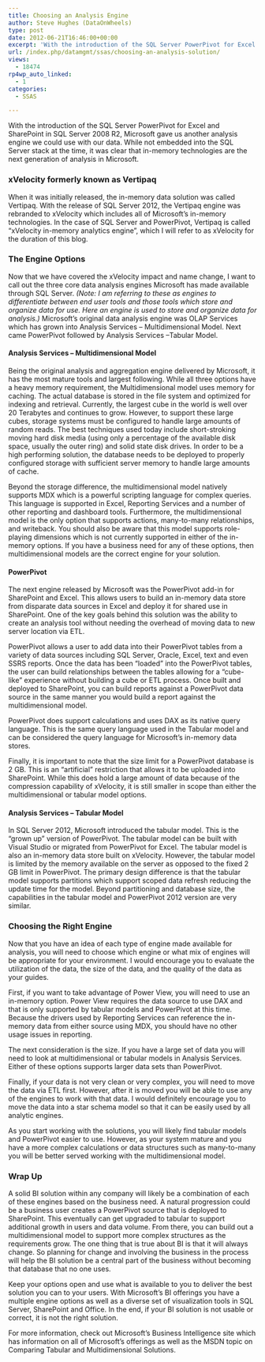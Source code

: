 ```yaml
---
title: Choosing an Analysis Engine
author: Steve Hughes (DataOnWheels)
type: post
date: 2012-06-21T16:46:00+00:00
excerpt: 'With the introduction of the SQL Server PowerPivot for Excel and SharePoint in SQL Server 2008 R2, Microsoft gave us another analysis engine we could use with our data. While not embedded into the SQL Server stack at the time, it was clear that in-memor&hellip;'
url: /index.php/datamgmt/ssas/choosing-an-analysis-solution/
views:
  - 18474
rp4wp_auto_linked:
  - 1
categories:
  - SSAS

---
```

With the introduction of the SQL Server PowerPivot for Excel and SharePoint in SQL Server 2008 R2, Microsoft gave us another analysis engine we could use with our data. While not embedded into the SQL Server stack at the time, it was clear that in-memory technologies are the next generation of analysis in Microsoft. 

### **xVelocity** formerly known as Vertipaq

When it was initially released, the in-memory data solution was called Vertipaq. With the release of SQL Server 2012, the Vertipaq engine was rebranded to xVelocity which includes all of Microsoft’s in-memory technologies. In the case of SQL Server and PowerPivot, Vertipaq is called “xVelocity in-memory analytics engine”, which I will refer to as xVelocity for the duration of this blog.

### The Engine Options

Now that we have covered the xVelocity impact and name change, I want to call out the three core data analysis engines Microsoft has made available through SQL Server. _(Note: I am referring to these as engines to differentiate between end user tools and those tools which store and organize data for use. Here an engine is used to store and organize data for analysis.)_ Microsoft’s original data analysis engine was OLAP Services which has grown into Analysis Services – Multidimensional Model. Next came PowerPivot followed by Analysis Services –Tabular Model.

#### Analysis Services – Multidimensional Model

Being the original analysis and aggregation engine delivered by Microsoft, it has the most mature tools and largest following. While all three options have a heavy memory requirement, the Multidimensional model uses memory for caching. The actual database is stored in the file system and optimized for indexing and retrieval. Currently, the largest cube in the world is well over 20 Terabytes and continues to grow. However, to support these large cubes, storage systems must be configured to handle large amounts of random reads. The best techniques used today include short-stroking moving hard disk media (using only a percentage of the available disk space, usually the outer ring) and solid state disk drives. In order to be a high performing solution, the database needs to be deployed to properly configured storage with sufficient server memory to handle large amounts of cache.

Beyond the storage difference, the multidimensional model natively supports MDX which is a powerful scripting language for complex queries. This language is supported in Excel, Reporting Services and a number of other reporting and dashboard tools. Furthermore, the multidimensional model is the only option that supports actions, many-to-many relationships, and writeback. You should also be aware that this model supports role-playing dimensions which is not currently supported in either of the in-memory options. If you have a business need for any of these options, then multidimensional models are the correct engine for your solution. 

#### PowerPivot

The next engine released by Microsoft was the PowerPivot add-in for SharePoint and Excel. This allows users to build an in-memory data store from disparate data sources in Excel and deploy it for shared use in SharePoint. One of the key goals behind this solution was the ability to create an analysis tool without needing the overhead of moving data to new server location via ETL. 

PowerPivot allows a user to add data into their PowerPivot tables from a variety of data sources including SQL Server, Oracle, Excel, text and even SSRS reports. Once the data has been “loaded” into the PowerPivot tables, the user can build relationships between the tables allowing for a “cube-like” experience without building a cube or ETL process. Once built and deployed to SharePoint, you can build reports against a PowerPivot data source in the same manner you would build a report against the multidimensional model. 

PowerPivot does support calculations and uses DAX as its native query language. This is the same query language used in the Tabular model and can be considered the query language for Microsoft’s in-memory data stores.
  
Finally, it is important to note that the size limit for a PowerPivot database is 2 GB. This is an “artificial” restriction that allows it to be uploaded into SharePoint. While this does hold a large amount of data because of the compression capability of xVelocity, it is still smaller in scope than either the multidimensional or tabular model options.

#### Analysis Services – Tabular Model

In SQL Server 2012, Microsoft introduced the tabular model. This is the “grown up” version of PowerPivot. The tabular model can be built with Visual Studio or migrated from PowerPivot for Excel. The tabular model is also an in-memory data store built on xVelocity. However, the tabular model is limited by the memory available on the server as opposed to the fixed 2 GB limit in PowerPivot. The primary design difference is that the tabular model supports partitions which support scoped data refresh reducing the update time for the model. Beyond partitioning and database size, the capabilities in the tabular model and PowerPivot 2012 version are very similar.

### Choosing the Right Engine

Now that you have an idea of each type of engine made available for analysis, you will need to choose which engine or what mix of engines will be appropriate for your environment. I would encourage you to evaluate the utilization of the data, the size of the data, and the quality of the data as your guides. 

First, if you want to take advantage of Power View, you will need to use an in-memory option. Power View requires the data source to use DAX and that is only supported by tabular models and PowerPivot at this time. Because the drivers used by Reporting Services can reference the in-memory data from either source using MDX, you should have no other usage issues in reporting. 

The next consideration is the size. If you have a large set of data you will need to look at multidimensional or tabular models in Analysis Services. Either of these options supports larger data sets than PowerPivot. 

Finally, if your data is not very clean or very complex, you will need to move the data via ETL first. However, after it is moved you will be able to use any of the engines to work with that data. I would definitely encourage you to move the data into a star schema model so that it can be easily used by all analytic engines.

As you start working with the solutions, you will likely find tabular models and PowerPivot easier to use. However, as your system mature and you have a more complex calculations or data structures such as many-to-many you will be better served working with the multidimensional model. 

### Wrap Up

A solid BI solution within any company will likely be a combination of each of these engines based on the business need. A natural progression could be a business user creates a PowerPivot source that is deployed to SharePoint. This eventually can get upgraded to tabular to support additional growth in users and data volume. From there, you can build out a multidimensional model to support more complex structures as the requirements grow. The one thing that is true about BI is that it will always change. So planning for change and involving the business in the process will help the BI solution be a central part of the business without becoming that database that no one uses.

Keep your options open and use what is available to you to deliver the best solution you can to your users. With Microsoft’s BI offerings you have a multiple engine options as well as a diverse set of visualization tools in SQL Server, SharePoint and Office. In the end, if your BI solution is not usable or correct, it is not the right solution.

For more information, check out Microsoft’s Business Intelligence site which has information on all of Microsoft’s offerings as well as the MSDN topic on Comparing Tabular and Multidimensional Solutions.